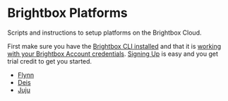 # Brightbox Platforms

Scripts and instructions to setup platforms on the Brightbox Cloud.

First make sure you have the [Brightbox CLI
installed](https://www.brightbox.com/docs/guides/cli/installation/)
and that it is [working with your Brightbox Account credentials](https://www.brightbox.com/docs/guides/cli/getting-started/). [Signing
Up](https://manage.brightbox.com/signup) is easy and you get trial credit
to get you started.

* [Flynn](flynn/README.md)
* [Deis](deis/README.md)
* [Juju](juju/README.md)
